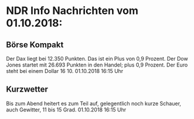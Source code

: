 # NDR Info Nachrichten vom 01.10.2018:


## Börse Kompakt
Der Dax liegt bei 12.350 Punkten. Das ist ein Plus von 0,9 Prozent. Der Dow Jones startet mit 26.693 Punkten in den Handel; plus 0,9 Prozent. Der Euro steht bei einem Dollar 16 10. 01.10.2018 16:15 Uhr 

## Kurzwetter
Bis zum Abend heitert es zum Teil auf, gelegentlich noch kurze Schauer, auch Gewitter, 11 bis 15 Grad. 01.10.2018 16:15 Uhr 
